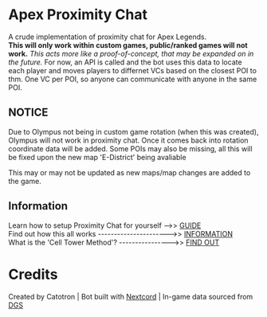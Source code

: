 # Apex Proximity Chat
A crude implementation of proximity chat for Apex Legends.\
**This will only work within custom games, public/ranked games will not work.**
*This acts more like a proof-of-concept, that may be expanded on in the future.*
For now, an API is called and the bot uses this data to locate each player and moves players to differnet VCs based on the closest POI to thm. One VC per POI, so anyone can communicate with anyone in the same POI.

## NOTICE
Due to Olympus not being in custom game rotation (when this was created), Olympus will not work in proximity chat. Once it comes back into rotation coordinate data will be added.
Some POIs may also be missing, all this will be fixed upon the new map 'E-District' being avaliable

This may or may not be updated as new maps/map changes are added to the game.

## Information
Learn how to setup Proximity Chat for yourself -->> [GUIDE](https://github.com/CatotronExists/Apex-Prox-Chat/wiki/Quick-Start-Guide)\
Find out how this all works ---------------------->> [INFORMATION](https://github.com/CatotronExists/Apex-Prox-Chat/wiki/How-it-Works)\
What is the 'Cell Tower Method'? ---------------->> [FIND OUT](https://github.com/CatotronExists/Apex-Prox-Chat/wiki/Cell-Tower-Method)

# Credits
Created by Catotron | Bot built with [Nextcord](https://github.com/nextcord/nextcord) | In-game data sourced from [DGS](https://apexlegendsstatus.com/tournament/)